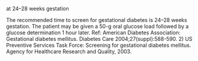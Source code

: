 at 24–28 weeks gestation

The recommended time to screen for gestational diabetes is 24–28 weeks gestation. The patient may be given a 50-g oral glucose load followed by a glucose determination 1 hour later.
  Ref: American Diabetes Association: Gestational diabetes mellitus. Diabetes Care 2004;27(suppl):588-590. 2) US Preventive Services Task Force: Screening for gestational diabetes mellitus. Agency for Healthcare Research and Quality, 2003.